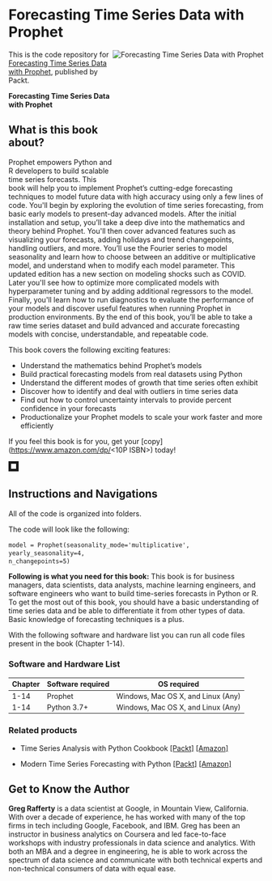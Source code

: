 # Forecasting Time Series Data with Prophet	

<a href="https://www.amazon.in/Forecasting-Time-Data-Prophet-forecasting/dp/1837630410/ref=sr_1_2?crid=1ELYBTPU6792L&keywords=Forecasting+Time+Series+Data+with+Prophet&qid=1680155997&sprefix=%2Caps%2C353&sr=8-2"><img src="https://m.media-amazon.com/images/I/51X2bfnWpxL._SX403_BO1,204,203,200_.jpg" alt="Forecasting Time Series Data with Prophet" height="256px" align="right"></a>

This is the code repository for [Forecasting Time Series Data with Prophet](https://www.amazon.in/Forecasting-Time-Data-Prophet-forecasting/dp/1837630410/ref=sr_1_2?crid=1ELYBTPU6792L&keywords=Forecasting+Time+Series+Data+with+Prophet&qid=1680155997&sprefix=%2Caps%2C353&sr=8-2), published by Packt.

**Forecasting Time Series Data with Prophet**

## What is this book about?
Prophet empowers Python and R developers to build scalable time series forecasts. This book will help you to implement Prophet’s cutting-edge forecasting techniques to model future data with high accuracy using only a few lines of code.
You'll begin by exploring the evolution of time series forecasting, from basic early models to present-day advanced models. After the initial installation and setup, you’ll take a deep dive into the mathematics and theory behind Prophet. You'll then cover advanced features such as visualizing your forecasts, adding holidays and trend changepoints, handling outliers, and more. You’ll use the Fourier series to model seasonality and learn how to choose between an additive or multiplicative model, and understand when to modify each model parameter. This updated edition has a new section on modeling shocks such as COVID. Later you'll see how to optimize more complicated models with hyperparameter tuning and by adding additional regressors to the model. Finally, you'll learn how to run diagnostics to evaluate the performance of your models and discover useful features when running Prophet in production environments.
By the end of this book, you’ll be able to take a raw time series dataset and build advanced and accurate forecasting models with concise, understandable, and repeatable code.

This book covers the following exciting features: 
* Understand the mathematics behind Prophet’s models
* Build practical forecasting models from real datasets using Python
* Understand the different modes of growth that time series often exhibit
* Discover how to identify and deal with outliers in time series data
* Find out how to control uncertainty intervals to provide percent confidence in your forecasts
* Productionalize your Prophet models to scale your work faster and more efficiently

If you feel this book is for you, get your [copy](https://www.amazon.com/dp/<10P ISBN>) today!

<a href="https://www.packtpub.com/?utm_source=github&utm_medium=banner&utm_campaign=GitHubBanner"><img src="https://raw.githubusercontent.com/PacktPublishing/GitHub/master/GitHub.png" alt="https://www.packtpub.com/" border="5" /></a>

## Instructions and Navigations
All of the code is organized into folders.

The code will look like the following:
```
model = Prophet(seasonality_mode='multiplicative',
yearly_seasonality=4,
n_changepoints=5)
```

**Following is what you need for this book:**
This book is for business managers, data scientists, data analysts, machine learning engineers, and software engineers who want to build time-series forecasts in Python or R. To get the most out of this book, you should have a basic understanding of time series data and be able to differentiate it from other types of data. Basic knowledge of forecasting techniques is a plus.	

With the following software and hardware list you can run all code files present in the book (Chapter 1-14).

### Software and Hardware List

| Chapter  | Software required                                                                    | OS required                        |
| -------- | -------------------------------------------------------------------------------------| -----------------------------------|
|  1-14		 | Prophet             							                                            			  | Windows, Mac OS X, and Linux (Any) |
|  1-14    | Python 3.7+   	                             																				  | Windows, Mac OS X, and Linux (Any) |


### Related products <Other books you may enjoy>
* Time Series Analysis with Python Cookbook [[Packt]](https://www.packtpub.com/product/time-series-analysis-with-python-cookbook/9781801075541) [[Amazon]](https://www.amazon.in/Time-Analysis-Python-Cookbook-forecasting/dp/1801075549)

* Modern Time Series Forecasting with Python [[Packt]](https://www.packtpub.com/product/modern-time-series-forecasting-with-python/9781803246802) [[Amazon]](https://www.amazon.in/Modern-Time-Forecasting-Python-industry-ready/dp/1803246804)

## Get to Know the Author
**Greg Rafferty** is a data scientist at Google, in Mountain View, California. With over a decade of experience, he has worked with many of the top firms in tech including Google, Facebook, and IBM. Greg has been an instructor in business analytics on Coursera and led face-to-face workshops with industry professionals in data science and analytics. With both an MBA and a degree in engineering, he is able to work across the spectrum of data science and communicate with both technical experts and non-technical consumers of data with equal ease.


